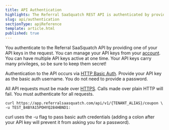 ```yaml
---
title: API Authentication
highlights: The Referral SaaSquatch REST API is authenticated by providing one of your API keys in the request
slug: api/authentication
sectionType: apiReference
template: article.html
published: true
---
```


You authenticate to the Referral SaaSquatch API by providing one of your API keys in the request. You can manage your API keys from your <a href="https://app.referralsaasquatch.com">account</a>. You can have multiple API keys active at one time. Your API keys carry many privileges, so be sure to keep them secret!


Authentication to the API occurs via <a href="http://en.wikipedia.org/wiki/Basic_access_authentication">HTTP Basic Auth</a>. Provide your API key as the basic auth username. You do not need to provide a password.


All API requests must be made over <a href="http://en.wikipedia.org/wiki/HTTP_Secure">HTTPS</a>. Calls made over plain HTTP will fail. You must authenticate for all requests.


```
curl https://app.referralsaasquatch.com/api/v1/{TENANT_ALIAS}/coupon \
-u TEST_B4BYA15POHYQ284HBND1:
```


curl uses the -u flag to pass basic auth credentials (adding a colon after your API key will prevent it from asking you for a password).
